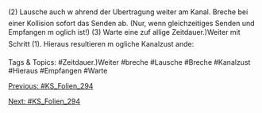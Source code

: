 (2) Lausche auch w ahrend der Ubertragung weiter am Kanal. Breche bei einer
Kollision sofort das Senden ab. (Nur, wenn gleichzeitiges Senden und
Empfangen m oglich ist!)
(3) Warte eine zuf allige Zeitdauer.)Weiter mit Schritt (1).
Hieraus resultieren m ogliche Kanalzust ande:

   Tags & Topics:
   #Zeitdauer.)Weiter
   #breche
   #Lausche
   #Breche
   #Kanalzust
   #Hieraus
   #Empfangen
   #Warte

[Previous: #KS_Folien_294](KS_Folien_294.md)

[Next: #KS_Folien_294](KS_Folien_294.md)
